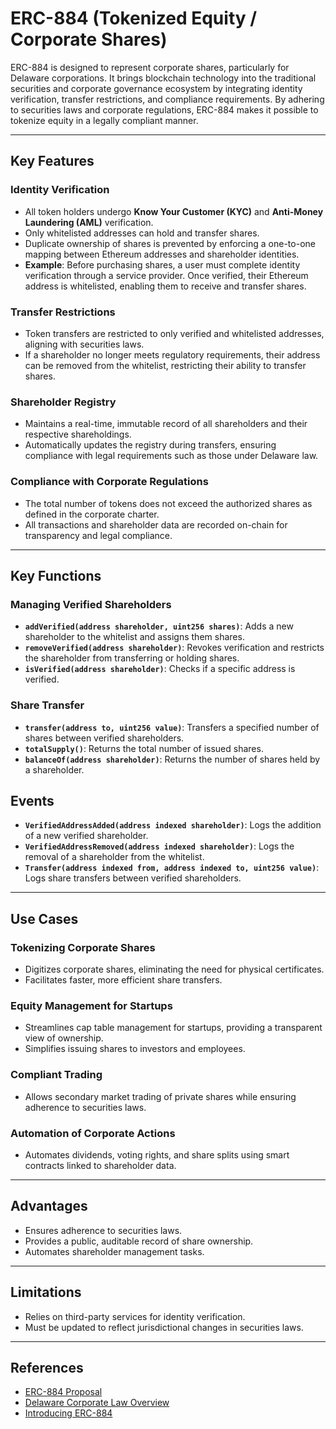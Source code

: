 # ERC-884 (Tokenized Equity / Corporate Shares)

ERC-884 is designed to represent corporate shares, particularly for Delaware corporations. It brings blockchain technology into the traditional securities and corporate governance ecosystem by integrating identity verification, transfer restrictions, and compliance requirements. By adhering to securities laws and corporate regulations, ERC-884 makes it possible to tokenize equity in a legally compliant manner.

---

## **Key Features**

### **Identity Verification**
- All token holders undergo **Know Your Customer (KYC)** and **Anti-Money Laundering (AML)** verification.  
- Only whitelisted addresses can hold and transfer shares.  
- Duplicate ownership of shares is prevented by enforcing a one-to-one mapping between Ethereum addresses and shareholder identities.
- **Example**: Before purchasing shares, a user must complete identity verification through a service provider. Once verified, their Ethereum address is whitelisted, enabling them to receive and transfer shares.

### **Transfer Restrictions**
- Token transfers are restricted to only verified and whitelisted addresses, aligning with securities laws.  
- If a shareholder no longer meets regulatory requirements, their address can be removed from the whitelist, restricting their ability to transfer shares.  

### **Shareholder Registry**
- Maintains a real-time, immutable record of all shareholders and their respective shareholdings.  
- Automatically updates the registry during transfers, ensuring compliance with legal requirements such as those under Delaware law.  

### **Compliance with Corporate Regulations**
- The total number of tokens does not exceed the authorized shares as defined in the corporate charter.  
- All transactions and shareholder data are recorded on-chain for transparency and legal compliance.  

---

## **Key Functions**

### **Managing Verified Shareholders**
- **`addVerified(address shareholder, uint256 shares)`**: Adds a new shareholder to the whitelist and assigns them shares.  
- **`removeVerified(address shareholder)`**: Revokes verification and restricts the shareholder from transferring or holding shares.  
- **`isVerified(address shareholder)`**: Checks if a specific address is verified.  

### **Share Transfer**
- **`transfer(address to, uint256 value)`**: Transfers a specified number of shares between verified shareholders.  
- **`totalSupply()`**: Returns the total number of issued shares.  
- **`balanceOf(address shareholder)`**: Returns the number of shares held by a shareholder.  

## **Events**

- **`VerifiedAddressAdded(address indexed shareholder)`**: Logs the addition of a new verified shareholder.  
- **`VerifiedAddressRemoved(address indexed shareholder)`**: Logs the removal of a shareholder from the whitelist.  
- **`Transfer(address indexed from, address indexed to, uint256 value)`**: Logs share transfers between verified shareholders.  

---

## **Use Cases**

### **Tokenizing Corporate Shares**
- Digitizes corporate shares, eliminating the need for physical certificates.  
- Facilitates faster, more efficient share transfers.  

### **Equity Management for Startups**
- Streamlines cap table management for startups, providing a transparent view of ownership.  
- Simplifies issuing shares to investors and employees.  

### **Compliant Trading**
- Allows secondary market trading of private shares while ensuring adherence to securities laws.  

### **Automation of Corporate Actions**
- Automates dividends, voting rights, and share splits using smart contracts linked to shareholder data.

---

## **Advantages**

- Ensures adherence to securities laws.  
- Provides a public, auditable record of share ownership.  
- Automates shareholder management tasks.  

---

## **Limitations**

- Relies on third-party services for identity verification.  
- Must be updated to reflect jurisdictional changes in securities laws.  

---

## References

- [ERC-884 Proposal](https://github.com/ethereum/EIPs/issues/884)  
- [Delaware Corporate Law Overview](https://corplaw.delaware.gov/)  
- [Introducing ERC-884](https://medium.com/novai-blockchain-101/introducing-erc-884-ethereums-membership-token-standard-c39ad39d9f60)
